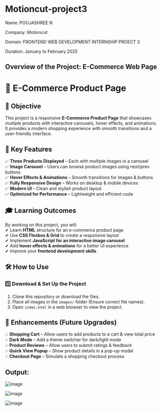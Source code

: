 # Motioncut-project3

Name: POOJASHREE N

Company: Motioncut

Domain: FRONTEND WEB DEVELOPMENT INTERNSHIP PROECT 3

Duration: January to February 2025

## Overview of the Project: E-Commerce Web Page
# 🛒 E-Commerce Product Page

## 📌 Objective
This project is a responsive **E-Commerce Product Page** that showcases multiple products with interactive carousels, hover effects, and animations. It provides a modern shopping experience with smooth transitions and a user-friendly interface.


## 🚀 Key Features
✅ **Three Products Displayed** – Each with multiple images in a carousel  
✅ **Image Carousel** – Users can browse product images using next/prev buttons  
✅ **Hover Effects & Animations** – Smooth transitions for images & buttons  
✅ **Fully Responsive Design** – Works on desktop & mobile devices  
✅ **Modern UI** – Clean and stylish product layout  
✅ **Optimized for Performance** – Lightweight and efficient code  


## 🎓 Learning Outcomes
By working on this project, you will:  
✔ Learn **HTML** structure for an e-commerce product page  
✔ Use **CSS Flexbox & Grid** to create a responsive layout  
✔ Implement **JavaScript for an interactive image carousel**  
✔ Add **hover effects & animations** for a better UI experience  
✔ Improve your **frontend development skills**  


## 🛠 How to Use  
### 1️⃣ **Download & Set Up the Project**  
1. Clone this repository or download the files.  
2. Place all images in the `images/` folder (Ensure correct file names).  
3. Open `index.html` in a web browser to view the project.  

## 🔧 Enhancements (Future Upgrades)
💡 **Shopping Cart** – Allow users to add products to a cart & view total price  
💡 **Dark Mode** – Add a theme switcher for dark/light mode  
💡 **Product Reviews** – Allow users to submit ratings & feedback  
💡 **Quick View Popup** – Show product details in a pop-up modal  
💡 **Checkout Page** – Simulate a shopping checkout process  

## Output:
![image](https://github.com/user-attachments/assets/ef4ea127-47c9-4651-86ab-81a3bfdf2ab1)

![image](https://github.com/user-attachments/assets/17c5ff4a-9dff-46ff-a28e-d760e09b23f1)

![image](https://github.com/user-attachments/assets/660e9b79-dde4-435d-a602-0aaba37bd4dd)



